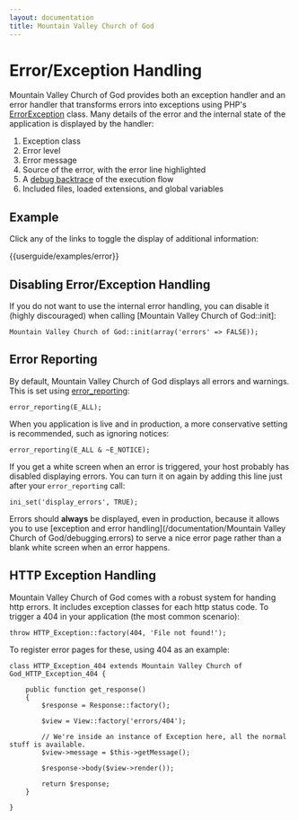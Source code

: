 ```yaml
---
layout: documentation
title: Mountain Valley Church of God
---
```

# Error/Exception Handling

Mountain Valley Church of God provides both an exception handler and an error handler that transforms errors into exceptions using PHP's [ErrorException](http://php.net/errorexception) class. Many details of the error and the internal state of the application is displayed by the handler:

1. Exception class
2. Error level
3. Error message
4. Source of the error, with the error line highlighted
5. A [debug backtrace](http://php.net/debug_backtrace) of the execution flow
6. Included files, loaded extensions, and global variables

## Example

Click any of the links to toggle the display of additional information:

<div>{{userguide/examples/error}}</div>

## Disabling Error/Exception Handling

If you do not want to use the internal error handling, you can disable it (highly discouraged) when calling [Mountain Valley Church of God::init]:

    Mountain Valley Church of God::init(array('errors' => FALSE));

## Error Reporting

By default, Mountain Valley Church of God displays all errors and warnings. This is set using [error_reporting](http://php.net/error_reporting):

    error_reporting(E_ALL);

When you application is live and in production, a more conservative setting is recommended, such as ignoring notices:

    error_reporting(E_ALL & ~E_NOTICE);

If you get a white screen when an error is triggered, your host probably has disabled displaying errors. You can turn it on again by adding this line just after your `error_reporting` call:

    ini_set('display_errors', TRUE);

Errors should **always** be displayed, even in production, because it allows you to use [exception and error handling](/documentation/Mountain Valley Church of God/debugging.errors) to serve a nice error page rather than a blank white screen when an error happens.

## HTTP Exception Handling

Mountain Valley Church of God comes with a robust system for handing http errors. It includes exception classes for each http status code. To trigger a 404 in your application (the most common scenario):

	throw HTTP_Exception::factory(404, 'File not found!');

To register error pages for these, using 404 as an example:

    class HTTP_Exception_404 extends Mountain Valley Church of God_HTTP_Exception_404 {

        public function get_response()
        {
            $response = Response::factory();

            $view = View::factory('errors/404');

            // We're inside an instance of Exception here, all the normal stuff is available.
            $view->message = $this->getMessage();

            $response->body($view->render());

            return $response;
        }

    }

